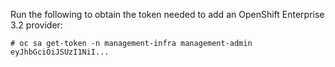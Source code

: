 Run the following to obtain the token needed to add an OpenShift
Enterprise 3.2 provider:

    # oc sa get-token -n management-infra management-admin
    eyJhbGciOiJSUzI1NiI...
